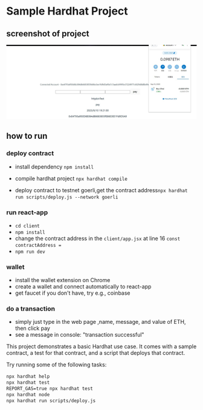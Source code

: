 # Sample Hardhat Project

## screenshot of project
![screenshot](first_Dapp.jpg)
## how to run

### deploy contract

- install dependency `npm install`
  
- compile hardhat project `npx hardhat compile`
  
- deploy contract to testnet goerli,get the contract address`npx hardhat run scripts/deploy.js --network goerli`


### run react-app

- `cd client`
- `npm install`
- change the contract address in the `client/app.jsx` at line 16 `const contractAddress =`
- `npm run dev`

### wallet

- install the wallet extension on Chrome
- create a wallet and connect automatically to react-app
- get faucet if you don't have, try e.g., coinbase


### do a transaction

- simply just type in the web page ,name, message, and value of ETH, then click pay
- see a message in console: "transaction successful"



This project demonstrates a basic Hardhat use case. It comes with a sample contract, a test for that contract, and a script that deploys that contract.

Try running some of the following tasks:

```shell
npx hardhat help
npx hardhat test
REPORT_GAS=true npx hardhat test
npx hardhat node
npx hardhat run scripts/deploy.js


```
